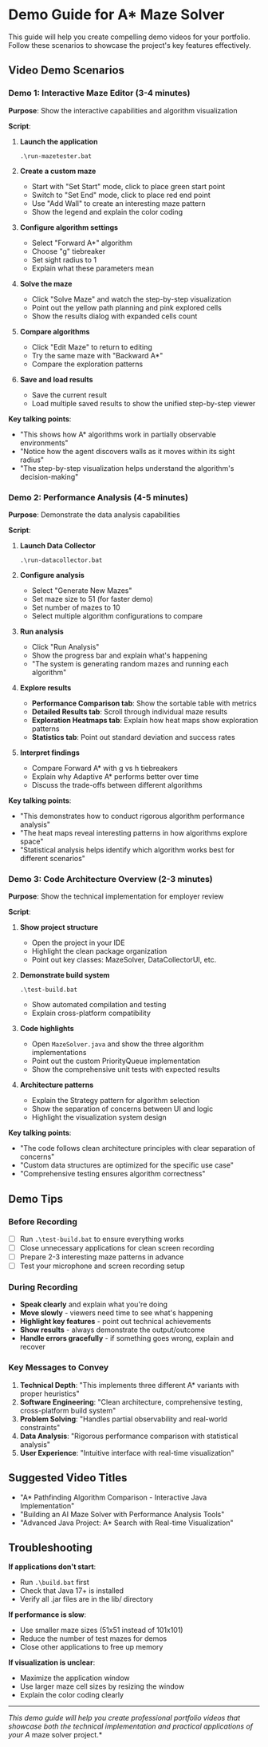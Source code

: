 # Demo Guide for A* Maze Solver

This guide will help you create compelling demo videos for your portfolio. Follow these scenarios to showcase the project's key features effectively.

## Video Demo Scenarios

### Demo 1: Interactive Maze Editor (3-4 minutes)
**Purpose**: Show the interactive capabilities and algorithm visualization

**Script**:
1. **Launch the application**
   ```
   .\run-mazetester.bat
   ```

2. **Create a custom maze**
   - Start with "Set Start" mode, click to place green start point
   - Switch to "Set End" mode, click to place red end point
   - Use "Add Wall" to create an interesting maze pattern
   - Show the legend and explain the color coding

3. **Configure algorithm settings**
   - Select "Forward A*" algorithm
   - Choose "g" tiebreaker
   - Set sight radius to 1
   - Explain what these parameters mean

4. **Solve the maze**
   - Click "Solve Maze" and watch the step-by-step visualization
   - Point out the yellow path planning and pink explored cells
   - Show the results dialog with expanded cells count

5. **Compare algorithms**
   - Click "Edit Maze" to return to editing
   - Try the same maze with "Backward A*"
   - Compare the exploration patterns

6. **Save and load results**
   - Save the current result
   - Load multiple saved results to show the unified step-by-step viewer

**Key talking points**:
- "This shows how A* algorithms work in partially observable environments"
- "Notice how the agent discovers walls as it moves within its sight radius"
- "The step-by-step visualization helps understand the algorithm's decision-making"

### Demo 2: Performance Analysis (4-5 minutes)
**Purpose**: Demonstrate the data analysis capabilities

**Script**:
1. **Launch Data Collector**
   ```
   .\run-datacollector.bat
   ```

2. **Configure analysis**
   - Select "Generate New Mazes" 
   - Set maze size to 51 (for faster demo)
   - Set number of mazes to 10
   - Select multiple algorithm configurations to compare

3. **Run analysis**
   - Click "Run Analysis"
   - Show the progress bar and explain what's happening
   - "The system is generating random mazes and running each algorithm"

4. **Explore results**
   - **Performance Comparison tab**: Show the sortable table with metrics
   - **Detailed Results tab**: Scroll through individual maze results
   - **Exploration Heatmaps tab**: Explain how heat maps show exploration patterns
   - **Statistics tab**: Point out standard deviation and success rates

5. **Interpret findings**
   - Compare Forward A* with g vs h tiebreakers
   - Explain why Adaptive A* performs better over time
   - Discuss the trade-offs between different algorithms

**Key talking points**:
- "This demonstrates how to conduct rigorous algorithm performance analysis"
- "The heat maps reveal interesting patterns in how algorithms explore space"
- "Statistical analysis helps identify which algorithm works best for different scenarios"

### Demo 3: Code Architecture Overview (2-3 minutes)
**Purpose**: Show the technical implementation for employer review

**Script**:
1. **Show project structure**
   - Open the project in your IDE
   - Highlight the clean package organization
   - Point out key classes: MazeSolver, DataCollectorUI, etc.

2. **Demonstrate build system**
   ```
   .\test-build.bat
   ```
   - Show automated compilation and testing
   - Explain cross-platform compatibility

3. **Code highlights**
   - Open `MazeSolver.java` and show the three algorithm implementations
   - Point out the custom PriorityQueue implementation
   - Show the comprehensive unit tests with expected results

4. **Architecture patterns**
   - Explain the Strategy pattern for algorithm selection
   - Show the separation of concerns between UI and logic
   - Highlight the visualization system design

**Key talking points**:
- "The code follows clean architecture principles with clear separation of concerns"
- "Custom data structures are optimized for the specific use case"
- "Comprehensive testing ensures algorithm correctness"

## Demo Tips

### Before Recording
- [ ] Run `.\test-build.bat` to ensure everything works
- [ ] Close unnecessary applications for clean screen recording
- [ ] Prepare 2-3 interesting maze patterns in advance
- [ ] Test your microphone and screen recording setup

### During Recording
- **Speak clearly** and explain what you're doing
- **Move slowly** - viewers need time to see what's happening
- **Highlight key features** - point out technical achievements
- **Show results** - always demonstrate the output/outcome
- **Handle errors gracefully** - if something goes wrong, explain and recover

### Key Messages to Convey
1. **Technical Depth**: "This implements three different A* variants with proper heuristics"
2. **Software Engineering**: "Clean architecture, comprehensive testing, cross-platform build system"
3. **Problem Solving**: "Handles partial observability and real-world constraints"
4. **Data Analysis**: "Rigorous performance comparison with statistical analysis"
5. **User Experience**: "Intuitive interface with real-time visualization"

## Suggested Video Titles

- "A* Pathfinding Algorithm Comparison - Interactive Java Implementation"
- "Building an AI Maze Solver with Performance Analysis Tools"
- "Advanced Java Project: A* Search with Real-time Visualization"

## Troubleshooting

**If applications don't start**:
- Run `.\build.bat` first
- Check that Java 17+ is installed
- Verify all .jar files are in the lib/ directory

**If performance is slow**:
- Use smaller maze sizes (51x51 instead of 101x101)
- Reduce the number of test mazes for demos
- Close other applications to free up memory

**If visualization is unclear**:
- Maximize the application window
- Use larger maze cell sizes by resizing the window
- Explain the color coding clearly

---

*This demo guide will help you create professional portfolio videos that showcase both the technical implementation and practical applications of your A* maze solver project.*
